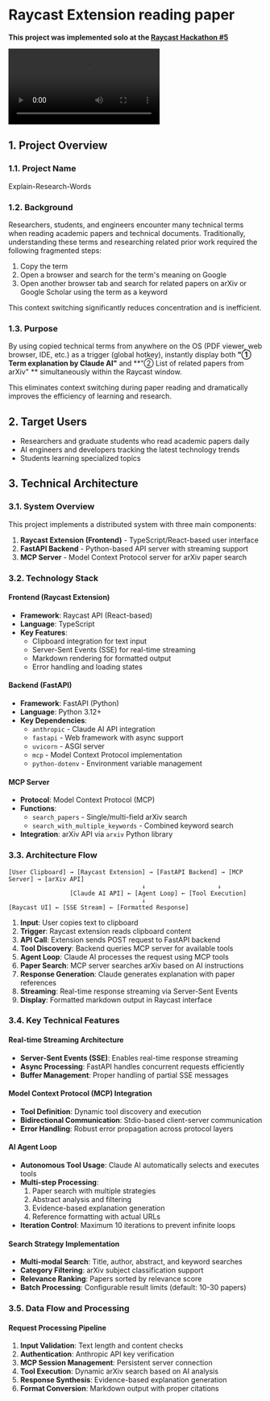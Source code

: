 # Raycast Extension reading paper

**This project was implemented solo at the [Raycast Hackathon #5](https://raycast.connpass.com/event/369928/)**


![demo](./assets/results.mov)

## 1. Project Overview

### 1.1. Project Name
Explain-Research-Words

### 1.2. Background
Researchers, students, and engineers encounter many technical terms when reading academic papers and technical documents. Traditionally, understanding these terms and researching related prior work required the following fragmented steps:

1. Copy the term
2. Open a browser and search for the term's meaning on Google
3. Open another browser tab and search for related papers on arXiv or Google Scholar using the term as a keyword

This context switching significantly reduces concentration and is inefficient.

### 1.3. Purpose
By using copied technical terms from anywhere on the OS (PDF viewer, web browser, IDE, etc.) as a trigger (global hotkey), instantly display both **"① Term explanation by Claude AI"** and **"② List of related papers from arXiv" ** simultaneously within the Raycast window.

This eliminates context switching during paper reading and dramatically improves the efficiency of learning and research.

## 2. Target Users
* Researchers and graduate students who read academic papers daily
* AI engineers and developers tracking the latest technology trends
* Students learning specialized topics


## 3. Technical Architecture

### 3.1. System Overview
This project implements a distributed system with three main components:
1. **Raycast Extension (Frontend)** - TypeScript/React-based user interface
2. **FastAPI Backend** - Python-based API server with streaming support
3. **MCP Server** - Model Context Protocol server for arXiv paper search

### 3.2. Technology Stack

#### Frontend (Raycast Extension)
- **Framework**: Raycast API (React-based)
- **Language**: TypeScript
- **Key Features**:
  - Clipboard integration for text input
  - Server-Sent Events (SSE) for real-time streaming
  - Markdown rendering for formatted output
  - Error handling and loading states

#### Backend (FastAPI)
- **Framework**: FastAPI (Python)
- **Language**: Python 3.12+
- **Key Dependencies**:
  - `anthropic` - Claude AI API integration
  - `fastapi` - Web framework with async support
  - `uvicorn` - ASGI server
  - `mcp` - Model Context Protocol implementation
  - `python-dotenv` - Environment variable management

#### MCP Server
- **Protocol**: Model Context Protocol (MCP)
- **Functions**:
  - `search_papers` - Single/multi-field arXiv search
  - `search_with_multiple_keywords` - Combined keyword search
- **Integration**: arXiv API via `arxiv` Python library

### 3.3. Architecture Flow

```
[User Clipboard] → [Raycast Extension] → [FastAPI Backend] → [MCP Server] → [arXiv API]
                                     ↓                    ↓
                 [Claude AI API] ← [Agent Loop] ← [Tool Execution]
                                     ↓
[Raycast UI] ← [SSE Stream] ← [Formatted Response]
```

1. **Input**: User copies text to clipboard
2. **Trigger**: Raycast extension reads clipboard content
3. **API Call**: Extension sends POST request to FastAPI backend
4. **Tool Discovery**: Backend queries MCP server for available tools
5. **Agent Loop**: Claude AI processes the request using MCP tools
6. **Paper Search**: MCP server searches arXiv based on AI instructions
7. **Response Generation**: Claude generates explanation with paper references
8. **Streaming**: Real-time response streaming via Server-Sent Events
9. **Display**: Formatted markdown output in Raycast interface

### 3.4. Key Technical Features

#### Real-time Streaming Architecture
- **Server-Sent Events (SSE)**: Enables real-time response streaming
- **Async Processing**: FastAPI handles concurrent requests efficiently
- **Buffer Management**: Proper handling of partial SSE messages

#### Model Context Protocol (MCP) Integration
- **Tool Definition**: Dynamic tool discovery and execution
- **Bidirectional Communication**: Stdio-based client-server communication
- **Error Handling**: Robust error propagation across protocol layers

#### AI Agent Loop
- **Autonomous Tool Usage**: Claude AI automatically selects and executes tools
- **Multi-step Processing**: 
  1. Paper search with multiple strategies
  2. Abstract analysis and filtering
  3. Evidence-based explanation generation
  4. Reference formatting with actual URLs
- **Iteration Control**: Maximum 10 iterations to prevent infinite loops

#### Search Strategy Implementation
- **Multi-modal Search**: Title, author, abstract, and keyword searches
- **Category Filtering**: arXiv subject classification support
- **Relevance Ranking**: Papers sorted by relevance score
- **Batch Processing**: Configurable result limits (default: 10-30 papers)

### 3.5. Data Flow and Processing

#### Request Processing Pipeline
1. **Input Validation**: Text length and content checks
2. **Authentication**: Anthropic API key verification
3. **MCP Session Management**: Persistent server connection
4. **Tool Execution**: Dynamic arXiv search based on AI analysis
5. **Response Synthesis**: Evidence-based explanation generation
6. **Format Conversion**: Markdown output with proper citations

